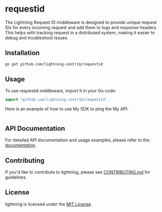 # requestid

The Lightning Request ID middleware is designed to provide unique request IDs for every incoming request and add them to logs and response headers. This helps with tracking request in a distributed system, making it easier to debug and troubleshoot issues.

## Installation

```bash
go get github.com/lightning-contrib/requestid
```

## Usage

To use requestid middleware, import it in your Go code:

```go
import "github.com/lightning-contrib/requestid"
```

Here is an example of how to use My SDK to ping the My API:

```go

```

## API Documentation

For detailed API documentation and usage examples, please refer to the [documentation](https://pkg.go.dev/github.com/lightning-contrib/requestid).

## Contributing

If you'd like to contribute to lightning, please
see [CONTRIBUTING.md](https://github.com/lightning-contrib/requestid/blob/main/CONTRIBUTING.md) for guidelines.

## License

lightning is licensed under the [MIT License](https://github.com/lightning-contrib/requestid/blob/main/LICENSE).
